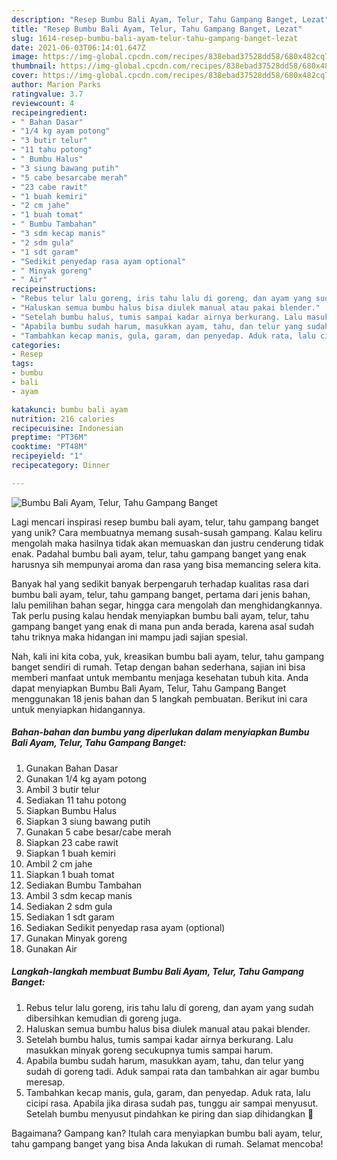 ```yaml
---
description: "Resep Bumbu Bali Ayam, Telur, Tahu Gampang Banget, Lezat"
title: "Resep Bumbu Bali Ayam, Telur, Tahu Gampang Banget, Lezat"
slug: 1614-resep-bumbu-bali-ayam-telur-tahu-gampang-banget-lezat
date: 2021-06-03T06:14:01.647Z
image: https://img-global.cpcdn.com/recipes/838ebad37528dd58/680x482cq70/bumbu-bali-ayam-telur-tahu-gampang-banget-foto-resep-utama.jpg
thumbnail: https://img-global.cpcdn.com/recipes/838ebad37528dd58/680x482cq70/bumbu-bali-ayam-telur-tahu-gampang-banget-foto-resep-utama.jpg
cover: https://img-global.cpcdn.com/recipes/838ebad37528dd58/680x482cq70/bumbu-bali-ayam-telur-tahu-gampang-banget-foto-resep-utama.jpg
author: Marion Parks
ratingvalue: 3.7
reviewcount: 4
recipeingredient:
- " Bahan Dasar"
- "1/4 kg ayam potong"
- "3 butir telur"
- "11 tahu potong"
- " Bumbu Halus"
- "3 siung bawang putih"
- "5 cabe besarcabe merah"
- "23 cabe rawit"
- "1 buah kemiri"
- "2 cm jahe"
- "1 buah tomat"
- " Bumbu Tambahan"
- "3 sdm kecap manis"
- "2 sdm gula"
- "1 sdt garam"
- "Sedikit penyedap rasa ayam optional"
- " Minyak goreng"
- " Air"
recipeinstructions:
- "Rebus telur lalu goreng, iris tahu lalu di goreng, dan ayam yang sudah dibersihkan kemudian di goreng juga."
- "Haluskan semua bumbu halus bisa diulek manual atau pakai blender."
- "Setelah bumbu halus, tumis sampai kadar airnya berkurang. Lalu masukkan minyak goreng secukupnya tumis sampai harum."
- "Apabila bumbu sudah harum, masukkan ayam, tahu, dan telur yang sudah di goreng tadi. Aduk sampai rata dan tambahkan air agar bumbu meresap."
- "Tambahkan kecap manis, gula, garam, dan penyedap. Aduk rata, lalu cicipi rasa. Apabila jika dirasa sudah pas, tunggu air sampai menyusut. Setelah bumbu menyusut pindahkan ke piring dan siap dihidangkan 🤗"
categories:
- Resep
tags:
- bumbu
- bali
- ayam

katakunci: bumbu bali ayam 
nutrition: 216 calories
recipecuisine: Indonesian
preptime: "PT36M"
cooktime: "PT48M"
recipeyield: "1"
recipecategory: Dinner

---
```



![Bumbu Bali Ayam, Telur, Tahu Gampang Banget](https://img-global.cpcdn.com/recipes/838ebad37528dd58/680x482cq70/bumbu-bali-ayam-telur-tahu-gampang-banget-foto-resep-utama.jpg)

Lagi mencari inspirasi resep bumbu bali ayam, telur, tahu gampang banget yang unik? Cara membuatnya memang susah-susah gampang. Kalau keliru mengolah maka hasilnya tidak akan memuaskan dan justru cenderung tidak enak. Padahal bumbu bali ayam, telur, tahu gampang banget yang enak harusnya sih mempunyai aroma dan rasa yang bisa memancing selera kita.

Banyak hal yang sedikit banyak berpengaruh terhadap kualitas rasa dari bumbu bali ayam, telur, tahu gampang banget, pertama dari jenis bahan, lalu pemilihan bahan segar, hingga cara mengolah dan menghidangkannya. Tak perlu pusing kalau hendak menyiapkan bumbu bali ayam, telur, tahu gampang banget yang enak di mana pun anda berada, karena asal sudah tahu triknya maka hidangan ini mampu jadi sajian spesial.




Nah, kali ini kita coba, yuk, kreasikan bumbu bali ayam, telur, tahu gampang banget sendiri di rumah. Tetap dengan bahan sederhana, sajian ini bisa memberi manfaat untuk membantu menjaga kesehatan tubuh kita. Anda dapat menyiapkan Bumbu Bali Ayam, Telur, Tahu Gampang Banget menggunakan 18 jenis bahan dan 5 langkah pembuatan. Berikut ini cara untuk menyiapkan hidangannya.

<!--inarticleads1-->

##### Bahan-bahan dan bumbu yang diperlukan dalam menyiapkan Bumbu Bali Ayam, Telur, Tahu Gampang Banget:

1. Gunakan  Bahan Dasar
1. Gunakan 1/4 kg ayam potong
1. Ambil 3 butir telur
1. Sediakan 11 tahu potong
1. Siapkan  Bumbu Halus
1. Siapkan 3 siung bawang putih
1. Gunakan 5 cabe besar/cabe merah
1. Siapkan 23 cabe rawit
1. Siapkan 1 buah kemiri
1. Ambil 2 cm jahe
1. Siapkan 1 buah tomat
1. Sediakan  Bumbu Tambahan
1. Ambil 3 sdm kecap manis
1. Sediakan 2 sdm gula
1. Sediakan 1 sdt garam
1. Sediakan Sedikit penyedap rasa ayam (optional)
1. Gunakan  Minyak goreng
1. Gunakan  Air




<!--inarticleads2-->

##### Langkah-langkah membuat Bumbu Bali Ayam, Telur, Tahu Gampang Banget:

1. Rebus telur lalu goreng, iris tahu lalu di goreng, dan ayam yang sudah dibersihkan kemudian di goreng juga.
1. Haluskan semua bumbu halus bisa diulek manual atau pakai blender.
1. Setelah bumbu halus, tumis sampai kadar airnya berkurang. Lalu masukkan minyak goreng secukupnya tumis sampai harum.
1. Apabila bumbu sudah harum, masukkan ayam, tahu, dan telur yang sudah di goreng tadi. Aduk sampai rata dan tambahkan air agar bumbu meresap.
1. Tambahkan kecap manis, gula, garam, dan penyedap. Aduk rata, lalu cicipi rasa. Apabila jika dirasa sudah pas, tunggu air sampai menyusut. Setelah bumbu menyusut pindahkan ke piring dan siap dihidangkan 🤗




Bagaimana? Gampang kan? Itulah cara menyiapkan bumbu bali ayam, telur, tahu gampang banget yang bisa Anda lakukan di rumah. Selamat mencoba!
